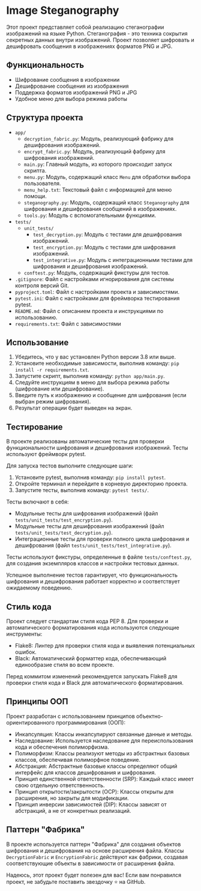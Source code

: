 # Image Steganography

Этот проект представляет собой реализацию стеганографии изображений на языке Python. Стеганография - это техника сокрытия секретных данных внутри изображений. Проект позволяет шифровать и дешифровать сообщения в изображениях форматов PNG и JPG.

## Функциональность

- Шифрование сообщения в изображении
- Дешифрование сообщения из изображения
- Поддержка форматов изображений PNG и JPG
- Удобное меню для выбора режима работы

## Структура проекта

- `app/`
  - `decryption_fabric.py`: Модуль, реализующий фабрику для дешифрования изображений.
  - `encrypt_fabric.py`: Модуль, реализующий фабрику для шифрования изображений.
  - `main.py`: Главный модуль, из которого происходит запуск скрипта.
  - `menu.py`: Модуль, содержащий класс `Menu` для обработки выбора пользователя.
  - `menu_help.txt`: Текстовый файл с информацией для меню помощи.
  - `steganography.py`: Модуль, содержащий класс `Steganography` для шифрования и дешифрования сообщений в изображениях.
  - `tools.py`: Модуль с вспомогательными функциями.
- `tests/`
  - `unit_tests/`
    - `test_decryption.py`: Модуль с тестами для дешифрования изображений.
    - `test_encryption.py`: Модуль с тестами для шифрования изображений.
    - `test_integrative.py`: Модуль с интеграционными тестами для шифрования и дешифрования изображений.
  - `conftest.py`: Модуль, содержащий фикстуры для тестов.
- `.gitignore`: Файл с настройками игнорирования для системы контроля версий Git.
- `pyproject.toml`: Файл с настройками проекта и зависимостями.
- `pytest.ini`: Файл с настройками для фреймворка тестирования pytest.
- `README.md`: Файл с описанием проекта и инструкциями по использованию.
- `requirements.txt`: Файл с зависимостями

## Использование

1. Убедитесь, что у вас установлен Python версии 3.8 или выше.
2. Установите необходимые зависимости, выполнив команду: `pip install -r requirements.txt`.
3. Запустите скрипт, выполнив команду: `python app/main.py`.
4. Следуйте инструкциям в меню для выбора режима работы (шифрование или дешифрование).
5. Введите путь к изображению и сообщение для шифрования (если выбран режим шифрования).
6. Результат операции будет выведен на экран.

## Тестирование

В проекте реализованы автоматические тесты для проверки функциональности шифрования и дешифрования изображений. Тесты используют фреймворк pytest.

Для запуска тестов выполните следующие шаги:
1. Установите pytest, выполнив команду: `pip install pytest`.
2. Откройте терминал и перейдите в корневую директорию проекта.
3. Запустите тесты, выполнив команду: `pytest tests/`.

Тесты включают в себя:
- Модульные тесты для шифрования изображений (файл `tests/unit_tests/test_encryption.py`).
- Модульные тесты для дешифрования изображений (файл `tests/unit_tests/test_decryption.py`).
- Интеграционные тесты для проверки полного цикла шифрования и дешифрования (файл `tests/unit_tests/test_integrative.py`).

Тесты используют фикстуры, определенные в файле `tests/conftest.py`, для создания экземпляров классов и настройки тестовых данных.

Успешное выполнение тестов гарантирует, что функциональность шифрования и дешифрования работает корректно и соответствует ожидаемому поведению.

## Стиль кода

Проект следует стандартам стиля кода PEP 8. Для проверки и автоматического форматирования кода используются следующие инструменты:

- Flake8: Линтер для проверки стиля кода и выявления потенциальных ошибок.
- Black: Автоматический форматтер кода, обеспечивающий единообразие стиля во всем проекте.

Перед коммитом изменений рекомендуется запускать Flake8 для проверки стиля кода и Black для автоматического форматирования.

## Принципы ООП

Проект разработан с использованием принципов объектно-ориентированного программирования (ООП):

- Инкапсуляция: Классы инкапсулируют связанные данные и методы.
- Наследование: Используется наследование для переиспользования кода и обеспечения полиморфизма.
- Полиморфизм: Классы реализуют методы из абстрактных базовых классов, обеспечивая полиморфное поведение.
- Абстракция: Абстрактные базовые классы определяют общий интерфейс для классов дешифрования и шифрования.
- Принцип единственной ответственности (SRP): Каждый класс имеет свою отдельную ответственность.
- Принцип открытости/закрытости (OCP): Классы открыты для расширения, но закрыты для модификации.
- Принцип инверсии зависимостей (DIP): Классы зависят от абстракций, а не от конкретных реализаций.

## Паттерн "Фабрика"

В проекте используется паттерн "Фабрика" для создания объектов шифрования и дешифрования на основе расширения файла. Классы `DecryptionFabric` и `EncryptionFabric` действуют как фабрики, создавая соответствующие объекты в зависимости от расширения файла.

Надеюсь, этот проект будет полезен для вас! Если вам понравился проект, не забудьте поставить звездочку ⭐️ на GitHub.
